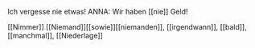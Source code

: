 Ich vergesse nie etwas!
ANNA: Wir haben [[nie]] Geld!  


[[Nimmer]]
[[Niemand]][[sowie]][[niemanden]], [[irgendwann]], [[bald]], [[manchmal]], [[Niederlage]]
